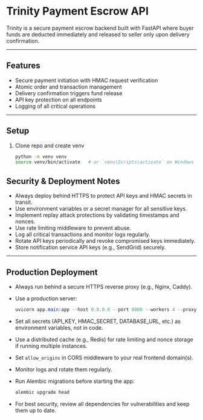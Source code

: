 # Trinity Payment Escrow API

Trinity is a secure payment escrow backend built with FastAPI where buyer funds are deducted immediately and released to seller only upon delivery confirmation.

---

## Features

- Secure payment initiation with HMAC request verification
- Atomic order and transaction management
- Delivery confirmation triggers fund release
- API key protection on all endpoints
- Logging of all critical operations

---

## Setup

1. Clone repo and create venv

   ```bash
   python -m venv venv
   source venv/bin/activate   # or `venv\Scripts\activate` on Windows
## Security & Deployment Notes

- Always deploy behind HTTPS to protect API keys and HMAC secrets in transit.
- Use environment variables or a secret manager for all sensitive keys.
- Implement replay attack protections by validating timestamps and nonces.
- Use rate limiting middleware to prevent abuse.
- Log all critical transactions and monitor logs regularly.
- Rotate API keys periodically and revoke compromised keys immediately.
- Store notification service API keys (e.g., SendGrid) securely.

---

## Production Deployment

- Always run behind a secure HTTPS reverse proxy (e.g., Nginx, Caddy).
- Use a production server:

  ```powershell
  uvicorn app.main:app --host 0.0.0.0 --port 8000 --workers 4 --proxy-headers
  ```
- Set all secrets (API_KEY, HMAC_SECRET, DATABASE_URL, etc.) as environment variables, not in code.
- Use a distributed cache (e.g., Redis) for rate limiting and nonce storage if running multiple instances.
- Set `allow_origins` in CORS middleware to your real frontend domain(s).
- Monitor logs and rotate them regularly.
- Run Alembic migrations before starting the app:

  ```powershell
  alembic upgrade head
  ```

- For best security, review all dependencies for vulnerabilities and keep them up to date.
